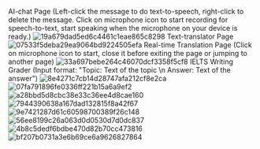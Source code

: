 AI-chat Page 
(Left-click the message to do text-to-speech, right-click to delete the message. Click on microphone icon to start recording for speech-to-text, start speaking when the microphone on your device is ready.)
![19a679dad5ed6c4461c1eae865c8298](https://github.com/zlc1254130852/AI-Assistant/assets/118621914/7e5206a9-dc2e-49fb-b57f-995bad78b532)
Text-translator Page
![07533f5deba29ea9064bd9224505efa](https://github.com/zlc1254130852/AI-Assistant/assets/118621914/2789a5ec-77d2-4eb8-b20e-15c552f7df97)
Real-time Translation Page 
(Click on microphone icon to start, close it before exiting the page or jumping to another page)
![33a697bebe264c46070dcf3358f5cf8](https://github.com/zlc1254130852/AI-Assistant/assets/118621914/d03e1efe-3418-4466-a5d4-92fd42e11cf1)
IELTS Writing Grader (Input format: "Topic: Text of the topic \n Answer: Text of the answer")
![8e4271c7cb14d28747afa212cf8e2ca](https://github.com/zlc1254130852/AI-Assistant/assets/118621914/bb496b9f-9abf-4324-95f0-f8d2e1df83ef)
![07fa791896fe0336ff221b15a6a9ef2](https://github.com/zlc1254130852/AI-Assistant/assets/118621914/7db40ff8-cacf-4b2b-bae8-0bd6a6abdd45)
![a28bbd5d8cbc38e33c36ee4d8cae160](https://github.com/zlc1254130852/AI-Assistant/assets/118621914/a36f00ec-0e9c-497c-9268-ba050b3fb6e5)
![7944390638a167dad132815f8a42f67](https://github.com/zlc1254130852/AI-Assistant/assets/118621914/c1d9f69f-6935-4539-acd4-f18d829f9077)
![9e7421287d61c60598700389f26c148](https://github.com/zlc1254130852/AI-Assistant/assets/118621914/4c93da21-27e2-4dbb-b833-2df4041e7def)
![56ee8199c26a063d0d0530d7d0dc837](https://github.com/zlc1254130852/AI-Assistant/assets/118621914/2bc7f341-68f9-4640-a827-59c42cbe12d8)
![4b8c5dedf6bdbe470d82b70cc473816](https://github.com/zlc1254130852/AI-Assistant/assets/118621914/4c46e708-a080-4e8c-92ba-4789b6f9a427)
![bf207b0731a3e6b69ce6a9626827864](https://github.com/zlc1254130852/AI-Assistant/assets/118621914/ecadb1b5-9bd2-4f09-baf7-4476b2a48780)



